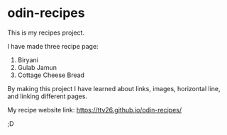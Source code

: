 # odin-recipes

This is my recipes project.

I have made three recipe page:
1) Biryani
2) Gulab Jamun
3) Cottage Cheese Bread

By making this project I have learned about links, images, horizontal line, and linking different pages.

My recipe website link: https://ttv26.github.io/odin-recipes/ 

;D